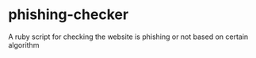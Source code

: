 # phishing-checker
A ruby script for checking the website is phishing or not based on certain algorithm

